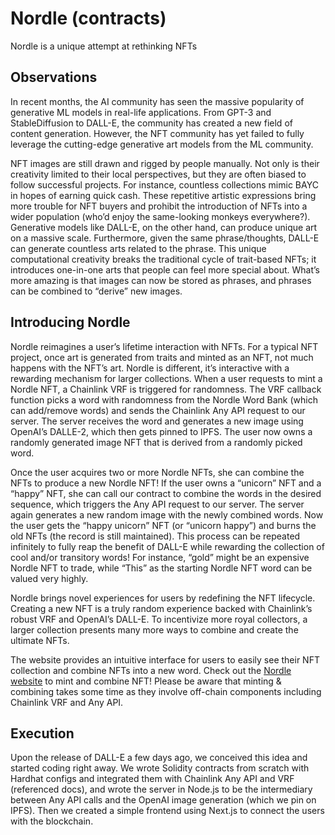 # Nordle (contracts)

Nordle is a unique attempt at rethinking NFTs

## Observations

In recent months, the AI community has seen the massive popularity of generative ML models in real-life applications. From GPT-3 and StableDiffusion to DALL-E, the community has created a new field of content generation. However, the NFT community has yet failed to fully leverage the cutting-edge generative art models from the ML community. 

NFT images are still drawn and rigged by people manually. Not only is their creativity limited to their local perspectives, but they are often biased to follow successful projects. For instance, countless collections mimic BAYC in hopes of earning quick cash. These repetitive artistic expressions bring more trouble for NFT buyers and prohibit the introduction of NFTs into a wider population (who’d enjoy the same-looking monkeys everywhere?). Generative models like DALL-E, on the other hand, can produce unique art on a massive scale. Furthermore, given the same phrase/thoughts, DALL-E can generate countless arts related to the phrase. This unique computational creativity breaks the traditional cycle of trait-based NFTs; it introduces one-in-one arts that people can feel more special about. What’s more amazing is that images can now be stored as phrases, and phrases can be combined to “derive” new images.

## Introducing Nordle

Nordle reimagines a user’s lifetime interaction with NFTs. For a typical NFT project, once art is generated from traits and minted as an NFT, not much happens with the NFT’s art. Nordle is different, it’s interactive with a rewarding mechanism for larger collections. When a user requests to mint a Nordle NFT, a Chainlink VRF is triggered for randomness. The VRF callback function picks a word with randomness from the Nordle Word Bank (which can add/remove words) and sends the Chainlink Any API request to our server. The server receives the word and generates a new image using OpenAI’s DALLE-2, which then gets pinned to IPFS. The user now owns a randomly generated image NFT that is derived from a randomly picked word.

Once the user acquires two or more Nordle NFTs, she can combine the NFTs to produce a new Nordle NFT! If the user owns a “unicorn” NFT and a “happy” NFT, she can call our contract to combine the words in the desired sequence, which triggers the Any API request to our server. The server again generates a new random image with the newly combined words. Now the user gets the “happy unicorn” NFT (or “unicorn happy”) and burns the old NFTs (the record is still maintained). This process can be repeated infinitely to fully reap the benefit of DALL-E while rewarding the collection of cool and/or transitory words! For instance, “gold” might be an expensive Nordle NFT to trade, while “This” as the starting Nordle NFT word can be valued very highly.

Nordle brings novel experiences for users by redefining the NFT lifecycle. Creating a new NFT is a truly random experience backed with Chainlink’s robust VRF and OpenAI’s DALL-E. To incentivize more royal collectors, a larger collection presents many more ways to combine and create the ultimate NFTs.

The website provides an intuitive interface for users to easily see their NFT collection and combine NFTs into a new word. Check out the [Nordle website](https://nordle-website.vercel.app/) to mint and combine NFT! Please be aware that minting & combining takes some time as they involve off-chain components including Chainlink VRF and Any API.

## Execution

Upon the release of DALL-E a few days ago, we conceived this idea and started coding right away. We wrote Solidity contracts from scratch with Hardhat configs and integrated them with Chainlink Any API and VRF (referenced docs), and wrote the server in Node.js to be the intermediary between Any API calls and the OpenAI image generation (which we pin on IPFS). Then we created a simple frontend using Next.js to connect the users with the blockchain.
